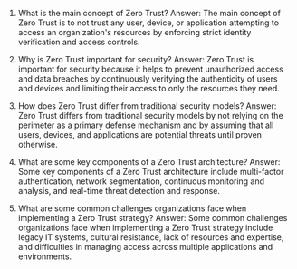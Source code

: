 1. What is the main concept of Zero Trust?
Answer: The main concept of Zero Trust is to not trust any user, device, or application attempting to access an organization's resources by enforcing strict identity verification and access controls.

2. Why is Zero Trust important for security?
Answer: Zero Trust is important for security because it helps to prevent unauthorized access and data breaches by continuously verifying the authenticity of users and devices and limiting their access to only the resources they need.

3. How does Zero Trust differ from traditional security models?
Answer: Zero Trust differs from traditional security models by not relying on the perimeter as a primary defense mechanism and by assuming that all users, devices, and applications are potential threats until proven otherwise.

4. What are some key components of a Zero Trust architecture?
Answer: Some key components of a Zero Trust architecture include multi-factor authentication, network segmentation, continuous monitoring and analysis, and real-time threat detection and response.

5. What are some common challenges organizations face when implementing a Zero Trust strategy?
Answer: Some common challenges organizations face when implementing a Zero Trust strategy include legacy IT systems, cultural resistance, lack of resources and expertise, and difficulties in managing access across multiple applications and environments.